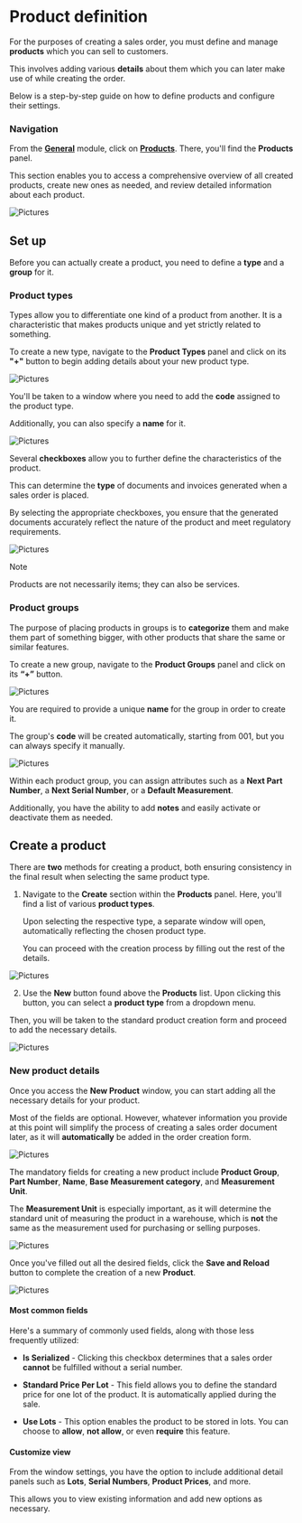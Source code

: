 # Product definition

For the purposes of creating a sales order, you must define and manage **products** which you can sell to customers.

This involves adding various **details** about them which you can later make use of while creating the order.

Below is a step-by-step guide on how to define products and configure their settings.

### Navigation

From the **[General](https://docs.erp.net/tech/modules/general/index.html)** module, click on **[Products](https://docs.erp.net/tech/modules/general/products/index.html)**. There, you'll find the **Products** panel. 

This section enables you to access a comprehensive overview of all created products, create new ones as needed, and review detailed information about each product.

![Pictures](pictures/Products_view_27_02.png)

## Set up 

Before you can actually create a product, you need to define a **type** and a **group** for it.

### Product types 

Types allow you to differentiate one kind of a product from another. It is a characteristic that makes products unique and yet strictly related to something.

To create a new type, navigate to the **Product Types** panel and click on its **"+"** button to begin adding details about your new product type.

![Pictures](pictures/Products_Types_27_02.png)

You'll be taken to a window where you need to add the **code** assigned to the product type. 

Additionally, you can also specify a **name** for it. 

![Pictures](pictures/Products_Types_New_27_02.png)

Several **checkboxes** allow you to further define the characteristics of the product. 

This can determine the **type** of documents and invoices generated when a sales order is placed. 

By selecting the appropriate checkboxes, you ensure that the generated documents accurately reflect the nature of the product and meet regulatory requirements. 

![Pictures](pictures/Products_Types_Stocked_27_02.png)

> [!NOTE]
> 
> Products are not necessarily items; they can also be services.

### Product groups

The purpose of placing products in groups is to **categorize** them and make them part of something bigger, with other products that share the same or similar features.

To create a new group, navigate to the **Product Groups** panel and click on its **“+”** button.

![Pictures](pictures/Products_Groups_add_27_02.png)

You are required to provide a unique **name** for the group in order to create it.

The group's **code** will be created automatically, starting from 001, but you can always specify it manually.

![Pictures](pictures/Products_Groups_required_27_02.png)

Within each product group, you can assign attributes such as a **Next Part Number**, a **Next Serial Number**, or a **Default Measurement**. 

Additionally, you have the ability to add **notes** and easily activate or deactivate them as needed.

## Create a product 

There are **two** methods for creating a product, both ensuring consistency in the final result when selecting the same product type. 

1. Navigate to the **Create** section within the **Products** panel. Here, you'll find a list of various **product types**.

   Upon selecting the respective type, a separate window will open, automatically reflecting the chosen product type.

   You can proceed with the creation process by filling out the rest of the details.

![Pictures](pictures/Products_create_27_02.png)

2. Use the **New** button found above the **Products** list. Upon clicking this button, you can select a **product type** from a dropdown menu.

Then, you will be taken to the standard product creation form and proceed to add the necessary details.

![Pictures](pictures/Products_create_New_27_02.png)

### New product details

Once you access the **New Product** window, you can start adding all the necessary details for your product.

Most of the fields are optional. However, whatever information you provide at this point will simplify the process of creating a sales order document later, as it will **automatically** be added in the order creation form.

![Pictures](pictures/Products_New_Window_25_02.png)

The mandatory fields for creating a new product include **Product Group**, **Part Number**, **Name**, **Base Measurement category**, and **Measurement Unit**. 

The **Measurement Unit** is especially important, as it will determine the standard unit of measuring the product in a warehouse, which is **not** the same as the measurement used for purchasing or selling purposes.
  
![Pictures](pictures/Products_measurement_unit_27_02.png)

Once you've filled out all the desired fields, click the **Save and Reload** button to complete the creation of a new **Product**.

![Pictures](pictures/Products_Save_and_reload_27_02.png)

#### Most common fields 

Here's a summary of commonly used fields, along with those less frequently utilized:

* **Is Serialized** - Clicking this checkbox determines that a sales order **cannot** be fulfilled without a serial number.

* **Standard Price Per Lot** - This field allows you to define the standard price for one lot of the product. It is automatically applied during the sale.

* **Use Lots** - This option enables the product to be stored in lots. You can choose to **allow**, **not allow**, or even **require** this feature.

#### Customize view 

From the window settings, you have the option to include additional detail panels such as **Lots**, **Serial Numbers**, **Product Prices**, and more. 

This allows you to view existing information and add new options as necessary.
